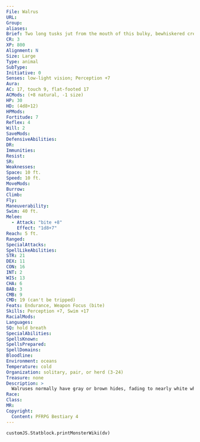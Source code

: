 ```yaml
---
File: Walrus
URL: 
Group: 
aliases: 
Brief: Two long tusks jut from the mouth of this bulky, bewhiskered creature. It walks clumsily on flippers instead of feet.
CR: 3
XP: 800
Alignment: N
Size: Large
Type: animal
SubType: 
Initiative: 0
Senses: low-light vision; Perception +7
Aura: 
AC: 17, touch 9, flat-footed 17
ACMods: (+8 natural, -1 size)
HP: 30
HD: (4d8+12)
HPMods: 
Fortitude: 7
Reflex: 4
Will: 2
SaveMods: 
DefensiveAbilities: 
DR: 
Immunities: 
Resist: 
SR: 
Weaknesses: 
Space: 10 ft.
Speed: 10 ft.
MoveMods: 
Burrow: 
Climb: 
Fly: 
Maneuverability: 
Swim: 40 ft.
Melee: 
  - Attack: "bite +8"
    Effect: "1d8+7"
Reach: 5 ft.
Ranged: 
SpecialAttacks: 
SpellLikeAbilities: 
STR: 21
DEX: 11
CON: 16
INT: 2
WIS: 13
CHA: 6
BAB: 3
CMB: 9
CMD: 19 (can't be tripped)
Feats: Endurance, Weapon Focus (bite)
Skills: Perception +7, Swim +17
RacialMods: 
Languages: 
SQ: hold breath
SpecialAbilities: 
SpellsKnown: 
SpellsPrepared: 
SpellDomains: 
Bloodline: 
Environment: oceans
Temperature: cold
Organization: solitary, pair, or herd (3-24)
Treasure: none
Description: >
  Walruses normally have gray or brown hides, fading to nearly white when immersed in cold water, and turning pink from increased blood flow when basking in the sun. A thick layer of blubber serves as protection from both predators and cold. A typical male walrus weighs 1 to 2 tons and measures 10 feet in length, with females about a third lighter and about 9 feet long. Both sexes have tusks up to 3 feet long, and stiff whiskers used to feel out the hiding places of shellfish. A walrus lives up to 40 years. Owing to their fearsome tusks, prodigious strength, and willingness to fight as a herd, only the most aggressive or hungry polar predators risk attacking an adult walrus. People hunt walruses for meat and for their tusks, valued for their worth as ivory and as impressive trophies in their own right.  Walrus Companions Starting Statistics: Size Medium; Speed 10 ft., swim 40 ft.; AC +4 natural armor; Attack bite (1d6); Ability Scores Str 12, Dex 13, Con 14, Int 2, Wis 13, Cha 6; SQ hold breath, low-light vision. 7th-Level Advancement: Size Large; AC +4 natural armor; Attack bite (1d8); Ability Scores Str +8, Dex -2, Con +4.
Race: 
Class: 
MR: 
Copyright:
  Content: PFRPG Bestiary 4
---
```

```dataviewjs
customJS.Statblock.printMonsterWiki(dv)
```
